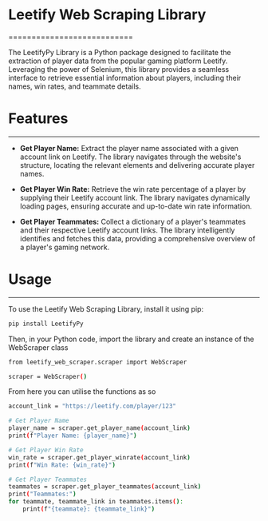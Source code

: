 # Leetify Web Scraping Library
===========================

The LeetifyPy Library is a Python package designed to facilitate the extraction of player data from the popular gaming platform Leetify. Leveraging the power of Selenium, this library provides a seamless interface to retrieve essential information about players, including their names, win rates, and teammate details.

# Features
--------

- **Get Player Name:** Extract the player name associated with a given account link on Leetify. The library navigates through the website's structure, locating the relevant elements and delivering accurate player names.

- **Get Player Win Rate:** Retrieve the win rate percentage of a player by supplying their Leetify account link. The library navigates dynamically loading pages, ensuring accurate and up-to-date win rate information.

- **Get Player Teammates:** Collect a dictionary of a player's teammates and their respective Leetify account links. The library intelligently identifies and fetches this data, providing a comprehensive overview of a player's gaming network.

# Usage
-----

To use the Leetify Web Scraping Library, install it using pip:

```bash
pip install LeetifyPy
```
Then, in your Python code, import the library and create an instance of the WebScraper class

```bash
from leetify_web_scraper.scraper import WebScraper

scraper = WebScraper()
```

From here you can utilise the functions as so

```bash
account_link = "https://leetify.com/player/123"

# Get Player Name
player_name = scraper.get_player_name(account_link)
print(f"Player Name: {player_name}")

# Get Player Win Rate
win_rate = scraper.get_player_winrate(account_link)
print(f"Win Rate: {win_rate}")

# Get Player Teammates
teammates = scraper.get_player_teammates(account_link)
print("Teammates:")
for teammate, teammate_link in teammates.items():
    print(f"{teammate}: {teammate_link}")
```
